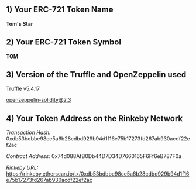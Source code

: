 ## 1) Your ERC-721 Token Name

**Tom's Star**

## 2) Your ERC-721 Token Symbol

**TOM**

## 3) Version of the Truffle and OpenZeppelin used

Truffle v5.4.17

openzeppelin-solidity@2.3

## 4) Your Token Address on the Rinkeby Network

_Transaction Hash:_ 0xdb53bdbbe98ce5a6b28cdbd929b94d1f16e75b17273fd267ab930acdf22ef2ac

_Contract Address:_ 0x74d088AfB0Db44D7D34D7660165F6Ff6eB787F0a

_Rinkeby URL:_ https://rinkeby.etherscan.io/tx/0xdb53bdbbe98ce5a6b28cdbd929b94d1f16e75b17273fd267ab930acdf22ef2ac

